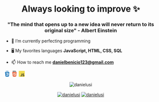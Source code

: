 <h1 align="center">Always looking to improve ✨</h1>

<h3 align="center">"The mind that opens up to a new idea will never return to its original size" - Albert Einstein</h3>

- 🌱 I’m currently perfecting programming

- 🖥️ My favorites languages **JavaScript, HTML, CSS, SQL**

- 📫 How to reach me **danielbenicio123@gmail.com**

<p align="left">
<img src="https://raw.githubusercontent.com/devicons/devicon/master/icons/css3/css3-plain-wordmark.svg" alt="css3"  width="20" height="20"/>
<img src="https://raw.githubusercontent.com/devicons/devicon/master/icons/html5/html5-original-wordmark.svg" alt="html5"  width="20" height="20"/>
<img src="https://raw.githubusercontent.com/devicons/devicon/master/icons/javascript/javascript-original.svg" alt="javascript" width="20" height="20"/>
</p>

<p align="center">
<img src="https://github-readme-stats.vercel.app/api?username=danielusi&show_icons=true" alt="danielusi"/> 
</p>



<p align="center">
<a href="https://www.linkedin.com/in/danielbenicio/" target="blank"><img align="center" src="https://cdn.jsdelivr.net/npm/simple-icons@3.0.1/icons/linkedin.svg" alt="danielusi" height="20" width="20" /></a>
<a href="https://www.facebook.com/daniel.benicio.90/" target="blank"><img align="center" src="https://cdn.jsdelivr.net/npm/simple-icons@3.0.1/icons/facebook.svg" alt="danielusi" height="20" width="20" /></a>
</p>

